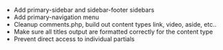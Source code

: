 - Add primary-sidebar and sidebar-footer sidebars
- Add primary-navigation menu
- Cleanup comments.php, build out content types link, video, aside, etc..
- Make sure all titles output are formatted correctly for the content type
- Prevent direct access to individual partials